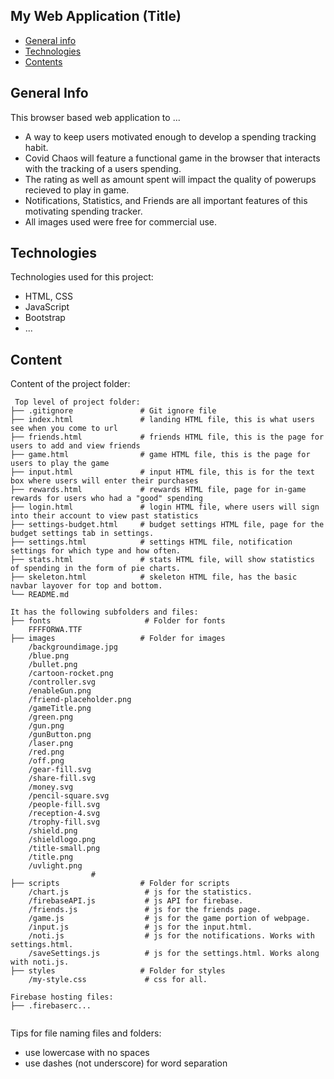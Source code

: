 ## My Web Application (Title)

* [General info](#general-info)
* [Technologies](#technologies)
* [Contents](#content)

## General Info
This browser based web application to ...
* A way to keep users motivated enough to develop a spending tracking habit. 
* Covid Chaos will feature a functional game in the browser that interacts with the tracking of a users spending.
* The rating as well as amount spent will impact the quality of powerups recieved to play in game.
* Notifications, Statistics, and Friends are all important features of this motivating spending tracker.
* All images used were free for commercial use.

	
## Technologies
Technologies used for this project:
* HTML, CSS
* JavaScript
* Bootstrap 
* ...
	
## Content
Content of the project folder:

```
 Top level of project folder: 
├── .gitignore               # Git ignore file
├── index.html               # landing HTML file, this is what users see when you come to url
├── friends.html             # friends HTML file, this is the page for users to add and view friends
├── game.html                # game HTML file, this is the page for users to play the game
├── input.html               # input HTML file, this is for the text box where users will enter their purchases
├── rewards.html             # rewards HTML file, page for in-game rewards for users who had a "good" spending
├── login.html               # login HTML file, where users will sign into their account to view past statistics
├── settings-budget.html     # budget settings HTML file, page for the budget settings tab in settings. 
├── settings.html            # settings HTML file, notification settings for which type and how often.
├── stats.html               # stats HTML file, will show statistics of spending in the form of pie charts.
├── skeleton.html            # skeleton HTML file, has the basic navbar layover for top and bottom.
└── README.md

It has the following subfolders and files:
├── fonts                     # Folder for fonts
    FFFFORWA.TTF
├── images                   # Folder for images
    /backgroundimage.jpg  
    /blue.png 
    /bullet.png 
    /cartoon-rocket.png 
    /controller.svg 
    /enableGun.png 
    /friend-placeholder.png 
    /gameTitle.png 
    /green.png 
    /gun.png 
    /gunButton.png 
    /laser.png 
    /red.png 
    /off.png 
    /gear-fill.svg 
    /share-fill.svg 
    /money.svg 
    /pencil-square.svg 
    /people-fill.svg 
    /reception-4.svg 
    /trophy-fill.svg 
    /shield.png
    /shieldlogo.png
    /title-small.png
    /title.png
    /uvlight.png
                  # 
├── scripts                  # Folder for scripts
    /chart.js                 # js for the statistics.
    /firebaseAPI.js           # js API for firebase.
    /friends.js               # js for the friends page.
    /game.js                  # js for the game portion of webpage.
    /input.js                 # js for the input.html.
    /noti.js                  # js for the notifications. Works with settings.html.
    /saveSettings.js          # js for the settings.html. Works along with noti.js.
├── styles                   # Folder for styles
    /my-style.css             # css for all.

Firebase hosting files: 
├── .firebaserc...


```

Tips for file naming files and folders:
* use lowercase with no spaces
* use dashes (not underscore) for word separation

